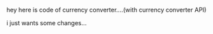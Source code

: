 hey 
here is code of currency converter....(with currency converter API)

i just wants some changes...